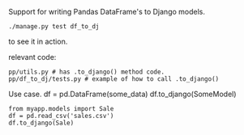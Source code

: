 Support for writing Pandas DataFrame's to Django models.

    ./manage.py test df_to_dj

to see it in action.

relevant code:

    pp/utils.py # has .to_django() method code.
    pp/df_to_dj/tests.py # example of how to call .to_django()

Use case.
    df = pd.DataFrame(some_data)
    df.to_django(SomeModel)

    from myapp.models import Sale
    df = pd.read_csv('sales.csv')
    df.to_django(Sale)
